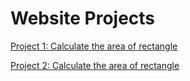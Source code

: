 # Website Projects 


[ Project 1: Calculate the area of rectangle ](https://github.com/Akgoldie/Website-Projects/tree/main/Code_1)

[ Project 2: Calculate the area of rectangle ](https://github.com/Akgoldie/Website-Projects/tree/main/Code_2)


